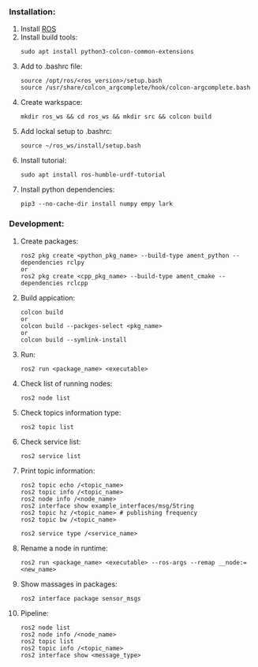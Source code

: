 ### Installation:
1. Install [ROS](https://ros.org/)
1. Install build tools:
   ```
   sudo apt install python3-colcon-common-extensions
   ```
1. Add to .bashrc file:
   ```
   source /opt/ros/<ros_version>/setup.bash
   source /usr/share/colcon_argcomplete/hook/colcon-argcomplete.bash
   ```
1. Create warkspace:
   ```
   mkdir ros_ws && cd ros_ws && mkdir src && colcon build
   ```
1. Add lockal setup to .bashrc:
   ```
   source ~/ros_ws/install/setup.bash
   ```
1. Install tutorial:
   ```
   sudo apt install ros-humble-urdf-tutorial
   ```
1. Install python dependencies:
   ```
   pip3 --no-cache-dir install numpy empy lark
   ```
### Development:
1. Create packages:
   ```
   ros2 pkg create <python_pkg_name> --build-type ament_python --dependencies rclpy
   or
   ros2 pkg create <cpp_pkg_name> --build-type ament_cmake --dependencies rclcpp
   ```
1. Build appication:
   ```
   colcon build
   or
   colcon build --packges-select <pkg_name>
   or
   colcon build --symlink-install
   ```
1. Run:
   ```
   ros2 run <package_name> <executable>
   ```
1. Check list of running nodes:
   ```
   ros2 node list
   ```
1. Check topics information type:
   ```
   ros2 topic list
   ```
1. Check service list:
   ```
   ros2 service list
   ```
1. Print topic information:
   ```
   ros2 topic echo /<topic_name>
   ros2 topic info /<topic_name>
   ros2 node info /<node_name>
   ros2 interface show example_interfaces/msg/String
   ros2 topic hz /<topic_name> # publishing frequency
   ros2 topic bw /<topic_name>

   ros2 service type /<service_name>
   ```
1. Rename a node in runtime:
   ```
   ros2 run <package_name> <executable> --ros-args --remap __node:=<new_name>
   ```
1. Show massages in packages:
   ```
   ros2 interface package sensor_msgs
   ```
1. Pipeline:
   ```
   ros2 node list
   ros2 node info /<node_name>
   ros2 topic list
   ros2 topic info /<topic_name>
   ros2 interface show <message_type>
   ```
